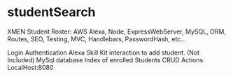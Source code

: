 # studentSearch

XMEN Student Roster:  AWS Alexa, Node, ExpressWebServer, MySQL, ORM, Routes, SEO, Testing, MVC, Handlebars, PasswordHash, etc...

Login Authentication
Alexa Skill Kit interaction to add student. (Not Included)
MySql database Index of enrolled Students
CRUD Actions
LocalHost:8080